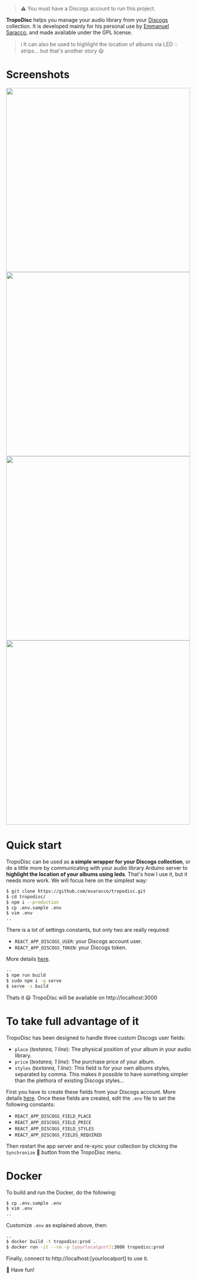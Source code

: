> :warning: You must have a Discogs account to run this project.

**TropoDisc** helps you manage your audio library from your  [Discogs](https://www.discogs.com) collection. It is developed mainly for his personal use by [Emmanuel Saracco](https://www.esaracco.fr), and made available under the GPL license.
> :information_source: It can also be used to highlight the location of albums via LED :bulb: strips... but that's another story :smiley:

# Screenshots
<img width="500" src="https://user-images.githubusercontent.com/4351162/156552334-916137d6-0d66-4131-bd23-a05de1468590.png">
<img width="500" src="https://user-images.githubusercontent.com/4351162/156573837-3de1d156-c956-46a3-8435-6b9d2a7ff474.png">
<img width="500" src="https://user-images.githubusercontent.com/4351162/156573943-f4630099-be1f-41c1-b56e-870cf2c00126.png">
<img width="500" src="https://user-images.githubusercontent.com/4351162/156573962-93f8c532-9ed4-4b65-be56-c408317a7274.png">

# Quick start 

TropoDisc can be used as **a simple wrapper for your Discogs collection**, or do a little more by communicating with your audio library Arduino server to **highlight the location of your albums using leds**. That's how I use it, but it needs more work. We will focus here on the simplest way:
```bash
$ git clone https://github.com/esaracco/tropodisc.git
$ cd tropodisc/
$ npm i --production
$ cp .env.sample .env
$ vim .env
..
```
There is a lot of settings constants, but only two are really required:
- `REACT_APP_DISCOGS_USER`: your Discogs account user.
- `REACT_APP_DISCOGS_TOKEN`: your Discogs token.

More details [here](https://www.discogs.com/developers#page:authentication).
```bash
..
$ npm run build
$ sudo npm i -g serve
$ serve -s build
```
Thats it :smiley:
TropoDisc will be available on http://localhost:3000

# To take full advantage of it
TropoDisc has been designed to handle three custom Discogs user fields:
- `place` (*textarea, 1 line*):
The physical position of your album in your audio library.
- `price`  (*textarea, 1 line*):
The purchase price of your album.
- `styles`  (*textarea, 1 line*):
This field is for your own albums styles, separated by comma. This makes it possible to have something simpler than the plethora of existing Discogs styles...

First you have to create these fields from your Discogs account. More details [here](https://support.discogs.com/hc/en-us/articles/360007331674-Customizing-Your-Collection-Notes).
Once these fields are created, edit the `.env` file to set the following constants:
- `REACT_APP_DISCOGS_FIELD_PLACE`
- `REACT_APP_DISCOGS_FIELD_PRICE`
- `REACT_APP_DISCOGS_FIELD_STYLES`
- `REACT_APP_DISCOGS_FIELDS_REQUIRED`

Then restart the app server and re-sync your collection by clicking the `Synchronize` :arrows_counterclockwise: button from the TropoDisc menu.

# Docker

To build and run the Docker, do the following:
```bash
$ cp .env.sample .env
$ vim .env
..
```
Customize `.env` as explained above, then:
```bash
..
$ docker build -t tropodisc:prod .
$ docker run -it --rm -p [yourlocalport]:3000 tropodisc:prod
```
Finally, connect to http://localhost:[yourlocalport] to use it.

:tada: Have fun!
